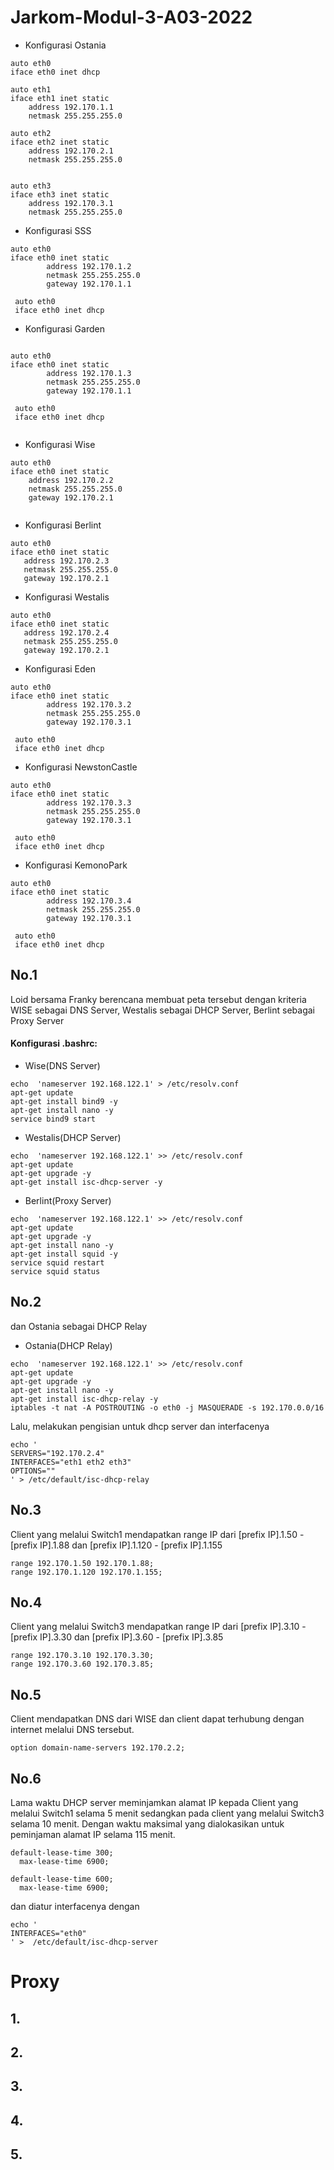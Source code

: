 # Jarkom-Modul-3-A03-2022

- Konfigurasi Ostania
```
auto eth0
iface eth0 inet dhcp

auto eth1
iface eth1 inet static
	address 192.170.1.1
	netmask 255.255.255.0

auto eth2
iface eth2 inet static
	address 192.170.2.1
	netmask 255.255.255.0


auto eth3
iface eth3 inet static
	address 192.170.3.1
	netmask 255.255.255.0
```
- Konfigurasi SSS
```
auto eth0
iface eth0 inet static
        address 192.170.1.2
        netmask 255.255.255.0
        gateway 192.170.1.1

 auto eth0
 iface eth0 inet dhcp

```

- Konfigurasi Garden
```

auto eth0
iface eth0 inet static
        address 192.170.1.3
        netmask 255.255.255.0
        gateway 192.170.1.1

 auto eth0
 iface eth0 inet dhcp


 ```


- Konfigurasi Wise
```
auto eth0
iface eth0 inet static
	address 192.170.2.2
	netmask 255.255.255.0
	gateway 192.170.2.1
  
```

 
 - Konfigurasi Berlint
 ```
auto eth0
iface eth0 inet static
	address 192.170.2.3
	netmask 255.255.255.0
	gateway 192.170.2.1
  ```
  
 - Konfigurasi Westalis
 ```
auto eth0
iface eth0 inet static
	address 192.170.2.4
	netmask 255.255.255.0
	gateway 192.170.2.1
  ```
 - Konfigurasi Eden
```
auto eth0
iface eth0 inet static
        address 192.170.3.2
        netmask 255.255.255.0
        gateway 192.170.3.1

 auto eth0
 iface eth0 inet dhcp
 ```
- Konfigurasi NewstonCastle
```
auto eth0
iface eth0 inet static
        address 192.170.3.3
        netmask 255.255.255.0
        gateway 192.170.3.1

 auto eth0
 iface eth0 inet dhcp
 ```


- Konfigurasi KemonoPark
```
auto eth0
iface eth0 inet static
        address 192.170.3.4
        netmask 255.255.255.0
        gateway 192.170.3.1

 auto eth0
 iface eth0 inet dhcp
 ```


## No.1 
Loid bersama Franky berencana membuat peta tersebut dengan kriteria WISE sebagai DNS Server, Westalis sebagai DHCP Server, Berlint sebagai Proxy Server

#### Konfigurasi .bashrc:

- Wise(DNS Server)
```
echo  'nameserver 192.168.122.1' > /etc/resolv.conf
apt-get update
apt-get install bind9 -y
apt-get install nano -y
service bind9 start
```

- Westalis(DHCP Server)
```
echo  'nameserver 192.168.122.1' >> /etc/resolv.conf
apt-get update
apt-get upgrade -y
apt-get install isc-dhcp-server -y
```

- Berlint(Proxy Server)
```
echo  'nameserver 192.168.122.1' >> /etc/resolv.conf
apt-get update
apt-get upgrade -y
apt-get install nano -y
apt-get install squid -y
service squid restart
service squid status
```

## No.2 
dan Ostania sebagai DHCP Relay

- Ostania(DHCP Relay)
```
echo  'nameserver 192.168.122.1' >> /etc/resolv.conf
apt-get update
apt-get upgrade -y
apt-get install nano -y
apt-get install isc-dhcp-relay -y
iptables -t nat -A POSTROUTING -o eth0 -j MASQUERADE -s 192.170.0.0/16
```
Lalu, melakukan pengisian untuk dhcp server dan interfacenya

```
echo '
SERVERS="192.170.2.4"
INTERFACES="eth1 eth2 eth3"
OPTIONS=""
' > /etc/default/isc-dhcp-relay
```
## No.3
Client yang melalui Switch1 mendapatkan range IP dari [prefix IP].1.50 - [prefix IP].1.88 dan [prefix IP].1.120 - [prefix IP].1.155 
```
range 192.170.1.50 192.170.1.88;
range 192.170.1.120 192.170.1.155;
```
## No.4
Client yang melalui Switch3 mendapatkan range IP dari [prefix IP].3.10 - [prefix IP].3.30 dan [prefix IP].3.60 - [prefix IP].3.85 
```
range 192.170.3.10 192.170.3.30;
range 192.170.3.60 192.170.3.85;
```
## No.5
Client mendapatkan DNS dari WISE dan client dapat terhubung dengan internet melalui DNS tersebut. 
```
option domain-name-servers 192.170.2.2;
``` 
## No.6 
Lama waktu DHCP server meminjamkan alamat IP kepada Client yang melalui Switch1 selama 5 menit sedangkan pada client yang melalui Switch3 selama 10 menit. Dengan waktu maksimal yang dialokasikan untuk peminjaman alamat IP selama 115 menit. 

```
default-lease-time 300;
  max-lease-time 6900;
  
default-lease-time 600;
  max-lease-time 6900;
```

dan diatur interfacenya dengan

```
echo '
INTERFACES="eth0"
' >  /etc/default/isc-dhcp-server
```


# Proxy
## 1.
## 2.
## 3.
## 4.
## 5.
